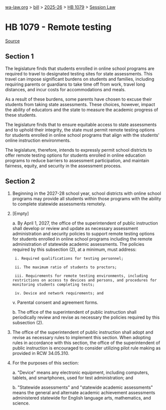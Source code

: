 [wa-law.org](/) > [bill](/bill/) > [2025-26](/bill/2025-26/) > [HB 1079](/bill/2025-26/hb/1079/) > [Session Law](/bill/2025-26/hb/1079/S.SL/)

# HB 1079 - Remote testing

[Source](http://lawfilesext.leg.wa.gov/biennium/2025-26/Pdf/Bills/Session%20Laws/House/1079-S.SL.pdf)

## Section 1
The legislature finds that students enrolled in online school programs are required to travel to designated testing sites for state assessments. This travel can impose significant burdens on students and families, including requiring parents or guardians to take time off from work, travel long distances, and incur costs for accommodations and meals.

As a result of these burdens, some parents have chosen to excuse their students from taking state assessments. These choices, however, impact the ability of educators and the state to measure the academic progress of these students.

The legislature finds that to ensure equitable access to state assessments and to uphold their integrity, the state must permit remote testing options for students enrolled in online school programs that align with the students' online instruction environments.

The legislature, therefore, intends to expressly permit school districts to offer remote testing options for students enrolled in online education programs to reduce barriers to assessment participation, and maintain fairness, equity, and security in the assessment process.

## Section 2
1. Beginning in the 2027-28 school year, school districts with online school programs may provide all students within those programs with the ability to complete statewide assessments remotely.

2. [Empty]

    a. By April 1, 2027, the office of the superintendent of public instruction shall develop or review and update as necessary assessment administration and security policies to support remote testing options for students enrolled in online school programs including the remote administration of statewide academic assessments. The policies required by this subsection (2), at a minimum, must address:

        i. Required qualifications for testing personnel;

        ii. The maximum ratio of students to proctors;

        iii. Requirements for remote testing environments, including restrictions on access to devices and persons, and procedures for monitoring students completing tests;

        iv. Device and network requirements; and

    v. Parental consent and agreement forms.

    b. The office of the superintendent of public instruction shall periodically review and revise as necessary the policies required by this subsection (2).

3. The office of the superintendent of public instruction shall adopt and revise as necessary rules to implement this section. When adopting rules in accordance with this section, the office of the superintendent of public instruction is encouraged to consider utilizing pilot rule making as provided in RCW 34.05.310.

4. For the purposes of this section:

    a. "Device" means any electronic equipment, including computers, tablets, and smartphones, used for test administration; and

    b. "Statewide assessments" and "statewide academic assessments" means the general and alternate academic achievement assessments administered statewide for English language arts, mathematics, and science.
